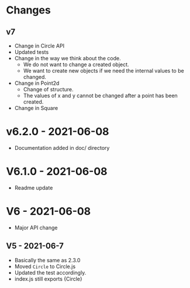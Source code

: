 # Changes

## v7

- Change in Circle API
- Updated tests
- Change in the way we think about the code.
    - We do not want to change a created  object.
    - We want to create new objects if we need the internal values to be changed.
- Change in Point2d
    - Change of structure.
    - The values of x and y cannot be changed after a point has been created.
- Change in Square


# v6.2.0 - 2021-06-08

- Documentation added in doc/ directory

# V6.1.0 - 2021-06-08

- Readme update

# V6 - 2021-06-08

- Major API change 

## V5 - 2021-06-7

- Basically the same as 2.3.0
- Moved `Circle` to Circle.js
- Updated the test accordingly.
- index.js still exports {Circle}
